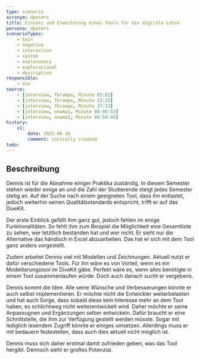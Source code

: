 ```yaml
---
type: scenario
acronym: dpeters
title: Einsatz und Erweiterung eines Tools für die digitale Lehre
persona: dpeters
scenarioTypes: 
    - main
    - negative
    - interaction
    - system
    - explanatory
    - explorational
    - descriptive
responsible: 
    - duz
source: 
    - [interview, fkrampe, Minute 05:05]
    - [interview, fkrampe, Minute 13:25]
    - [interview, fkrampe, Minute 37:33]
    - [interview, nnwma2, Minute 00:00:53]
    - [interview, nnwma2, Minute 00:50:45]
history:
    v1:
        date: 2021-06-16
        comment: initially created
todo: 
---
```


## Beschreibung

Dennis ist für die Abnahme einiger Praktika zuständig. In diesem Semester stehen wieder einige an und die Zahl der Studierende steigt jedes Semester stetig an. Auf der Suche nach einem geeigneten Tool, dass ihn entlastet, jedoch weiterhin seinen Qualitätsstandards entspricht, trifft er auf das DiveKit.

Der erste Einblick gefällt ihm ganz gut, jedoch fehlen im einige Funktionalitäten. So fehlt ihm zum Beispiel die Möglichkeit eine Gesamtliste zu sehen, wer letztlich bestanden hat und wer nicht. Er sieht nur die Alternative das händisch in Excel abzuarbeiten. Das hat er sich mit dem Tool ganz anders vorgestellt.

Zudem arbeitet Dennis viel mit Modellen und Zeichnungen. Aktuell nutzt er dafür verschiedene Tools. Für ihn wäre es von Vorteil, wenn es ein Modellierungstool im DiveKit gäbe. Perfekt wäre es, wenn alles benötigte in einem Tool zusammenlaufen würde. Doch auch danach sucht er vergebens.

Dennis kommt die Idee. Alle seine Wünsche und Verbesserungen könnte er auch selbst implementieren. Er möchte nicht die Entwickler weiterbelasten und hat auch Sorge, dass sobald diese kein Interesse mehr an dem Tool haben, es schlichtweg nicht weiterentwickelt wird. Daher möchte er seine Anpassugnen und Ergänzungen selber entwickeln. Dafür braucht er eine Schnittstelle, die ihm zur Verfügung gestellt werden müsste. Sogar mit lediglich lesendem Zugriff könnte er einiges umsetzen. Allerdings muss er mit bedauern festestellen, dass auch dies aktuell nicht möglich ist.

Dennis muss sich daher erstmal damit zufrieden geben, was das Tool hergibt. Dennoch sieht er großes Potenzial.